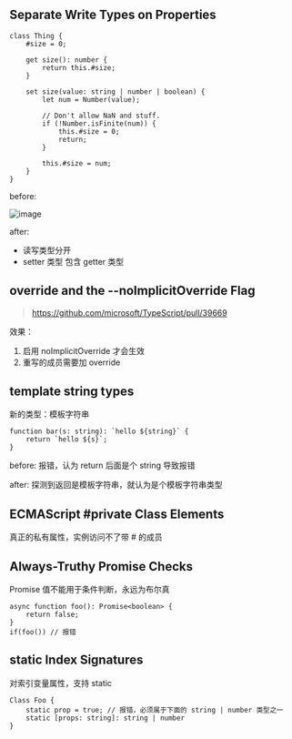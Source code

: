 ## Separate Write Types on Properties

```
class Thing {
    #size = 0;

    get size(): number {
        return this.#size;
    }

    set size(value: string | number | boolean) {
        let num = Number(value);

        // Don't allow NaN and stuff.
        if (!Number.isFinite(num)) {
            this.#size = 0;
            return;
        }

        this.#size = num;
    }
}
```

before:

![image](https://user-images.githubusercontent.com/4012276/117753485-1fc18680-b24b-11eb-8162-52a32b315bf5.png)

after:

- 读写类型分开
- setter 类型 包含 getter 类型

## override and the --noImplicitOverride Flag

>https://github.com/microsoft/TypeScript/pull/39669

效果：
1. 启用 noImplicitOverride 才会生效
2. 重写的成员需要加 override

## template string types

新的类型：模板字符串

```
function bar(s: string): `hello ${string}` {
    return `hello ${s}`;
}
```

before: 报错，认为 return 后面是个 string 导致报错

after: 探测到返回是模板字符串，就认为是个模板字符串类型

## ECMAScript #private Class Elements

真正的私有属性，实例访问不了带 # 的成员

## Always-Truthy Promise Checks

Promise 值不能用于条件判断，永远为布尔真

```
async function foo(): Promise<boolean> {
    return false;
}
if(foo()) // 报错
```

## static Index Signatures

对索引变量属性，支持 static
```
Class Foo {
    static prop = true; // 报错，必须属于下面的 string | number 类型之一
    static [props: string]: string | number
}
```





